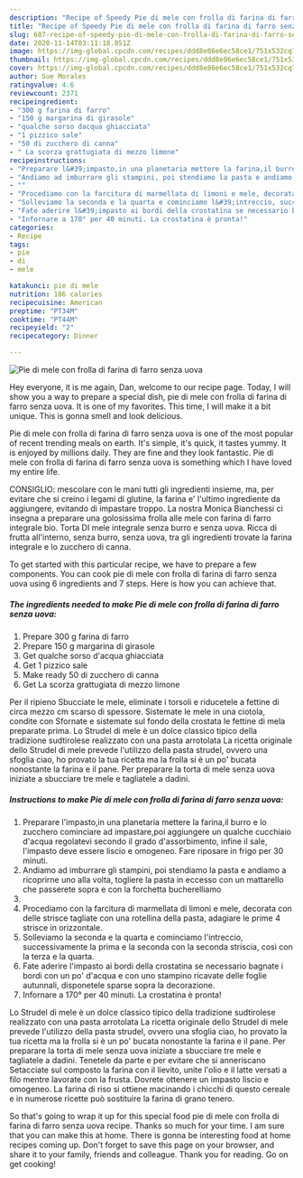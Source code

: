 ```yaml
---
description: "Recipe of Speedy Pie di mele con frolla di farina di farro senza uova"
title: "Recipe of Speedy Pie di mele con frolla di farina di farro senza uova"
slug: 607-recipe-of-speedy-pie-di-mele-con-frolla-di-farina-di-farro-senza-uova
date: 2020-11-14T03:11:18.851Z
image: https://img-global.cpcdn.com/recipes/ddd8e86e6ec58ce1/751x532cq70/pie-di-mele-con-frolla-di-farina-di-farro-senza-uova-recipe-main-photo.jpg
thumbnail: https://img-global.cpcdn.com/recipes/ddd8e86e6ec58ce1/751x532cq70/pie-di-mele-con-frolla-di-farina-di-farro-senza-uova-recipe-main-photo.jpg
cover: https://img-global.cpcdn.com/recipes/ddd8e86e6ec58ce1/751x532cq70/pie-di-mele-con-frolla-di-farina-di-farro-senza-uova-recipe-main-photo.jpg
author: Sue Morales
ratingvalue: 4.6
reviewcount: 2371
recipeingredient:
- "300 g farina di farro"
- "150 g margarina di girasole"
- "qualche sorso dacqua ghiacciata"
- "1 pizzico sale"
- "50 di zucchero di canna"
- " La scorza grattugiata di mezzo limone"
recipeinstructions:
- "Preparare l&#39;impasto,in una planetaria mettere la farina,il burro e lo zucchero cominciare ad impastare,poi aggiungere un qualche cucchiaio d&#39;acqua regolatevi secondo il grado d&#39;assorbimento, infine il sale, l&#39;impasto deve essere liscio e omogeneo. Fare riposare in frigo per 30 minuti."
- "Andiamo ad imburrare gli stampini, poi stendiamo la pasta e andiamo a ricoprirne uno alla volta, togliere la pasta in eccesso con un mattarello che passerete sopra e con la forchetta bucherelliamo"
- ""
- "Procediamo con la farcitura di marmellata di limoni e mele, decorata con delle strisce tagliate con una rotellina della pasta, adagiare le prime 4 strisce in orizzontale."
- "Solleviamo la seconda e la quarta e cominciamo l&#39;intreccio, successivamente la prima e la seconda con la seconda striscia, così con la terza e la quarta."
- "Fate aderire l&#39;impasto ai bordi della crostatina se necessario bagnate i bordi con un po&#39; d&#39;acqua e con uno stampino ricavate delle foglie autunnali, disponetele sparse sopra la decorazione."
- "Infornare a 170° per 40 minuti. La crostatina è pronta!"
categories:
- Recipe
tags:
- pie
- di
- mele

katakunci: pie di mele 
nutrition: 186 calories
recipecuisine: American
preptime: "PT34M"
cooktime: "PT44M"
recipeyield: "2"
recipecategory: Dinner

---
```



![Pie di mele con frolla di farina di farro senza uova](https://img-global.cpcdn.com/recipes/ddd8e86e6ec58ce1/751x532cq70/pie-di-mele-con-frolla-di-farina-di-farro-senza-uova-recipe-main-photo.jpg)

Hey everyone, it is me again, Dan, welcome to our recipe page. Today, I will show you a way to prepare a special dish, pie di mele con frolla di farina di farro senza uova. It is one of my favorites. This time, I will make it a bit unique. This is gonna smell and look delicious.

Pie di mele con frolla di farina di farro senza uova is one of the most popular of recent trending meals on earth. It's simple, it's quick, it tastes yummy. It is enjoyed by millions daily. They are fine and they look fantastic. Pie di mele con frolla di farina di farro senza uova is something which I have loved my entire life.

CONSIGLIO: mescolare con le mani tutti gli ingredienti insieme, ma, per evitare che si creino i legami di glutine, la farina e&#39; l&#39;ultimo ingrediente da aggiungere, evitando di impastare troppo. La nostra Monica Bianchessi ci insegna a preparare una golosissima frolla alle mele con farina di farro integrale bio. Torta DI mele integrale senza burro e senza uova. Ricca di frutta all&#39;interno, senza burro, senza uova, tra gli ingredienti trovate la farina integrale e lo zucchero di canna.


To get started with this particular recipe, we have to prepare a few components. You can cook pie di mele con frolla di farina di farro senza uova using 6 ingredients and 7 steps. Here is how you can achieve that.

<!--inarticleads1-->

##### The ingredients needed to make Pie di mele con frolla di farina di farro senza uova:

1. Prepare 300 g farina di farro
1. Prepare 150 g margarina di girasole
1. Get qualche sorso d&#39;acqua ghiacciata
1. Get 1 pizzico sale
1. Make ready 50 di zucchero di canna
1. Get  La scorza grattugiata di mezzo limone


Per il ripieno Sbucciate le mele, eliminate i torsoli e riducetele a fettine di circa mezzo cm scarso di spessore. Sistemate le mele in una ciotola, condite con Sfornate e sistemate sul fondo della crostata le fettine di mela preparate prima. Lo Strudel di mele è un dolce classico tipico della tradizione sudtirolese realizzato con una pasta arrotolata La ricetta originale dello Strudel di mele prevede l&#39;utilizzo della pasta strudel, ovvero una sfoglia ciao, ho provato la tua ricetta ma la frolla si è un po&#39; bucata nonostante la farina e il pane. Per preparare la torta di mele senza uova iniziate a sbucciare tre mele e tagliatele a dadini. 

<!--inarticleads2-->

##### Instructions to make Pie di mele con frolla di farina di farro senza uova:

1. Preparare l&#39;impasto,in una planetaria mettere la farina,il burro e lo zucchero cominciare ad impastare,poi aggiungere un qualche cucchiaio d&#39;acqua regolatevi secondo il grado d&#39;assorbimento, infine il sale, l&#39;impasto deve essere liscio e omogeneo. Fare riposare in frigo per 30 minuti.
1. Andiamo ad imburrare gli stampini, poi stendiamo la pasta e andiamo a ricoprirne uno alla volta, togliere la pasta in eccesso con un mattarello che passerete sopra e con la forchetta bucherelliamo
1. 
1. Procediamo con la farcitura di marmellata di limoni e mele, decorata con delle strisce tagliate con una rotellina della pasta, adagiare le prime 4 strisce in orizzontale.
1. Solleviamo la seconda e la quarta e cominciamo l&#39;intreccio, successivamente la prima e la seconda con la seconda striscia, così con la terza e la quarta.
1. Fate aderire l&#39;impasto ai bordi della crostatina se necessario bagnate i bordi con un po&#39; d&#39;acqua e con uno stampino ricavate delle foglie autunnali, disponetele sparse sopra la decorazione.
1. Infornare a 170° per 40 minuti. La crostatina è pronta!


Lo Strudel di mele è un dolce classico tipico della tradizione sudtirolese realizzato con una pasta arrotolata La ricetta originale dello Strudel di mele prevede l&#39;utilizzo della pasta strudel, ovvero una sfoglia ciao, ho provato la tua ricetta ma la frolla si è un po&#39; bucata nonostante la farina e il pane. Per preparare la torta di mele senza uova iniziate a sbucciare tre mele e tagliatele a dadini. Tenetele da parte e per evitare che si anneriscano Setacciate sul composto la farina con il lievito, unite l&#39;olio e il latte versati a filo mentre lavorate con la frusta. Dovrete ottenere un impasto liscio e omogeneo. La farina di riso si ottiene macinando i chicchi di questo cereale e in numerose ricette può sostituire la farina di grano tenero. 

So that's going to wrap it up for this special food pie di mele con frolla di farina di farro senza uova recipe. Thanks so much for your time. I am sure that you can make this at home. There is gonna be interesting food at home recipes coming up. Don't forget to save this page on your browser, and share it to your family, friends and colleague. Thank you for reading. Go on get cooking!

